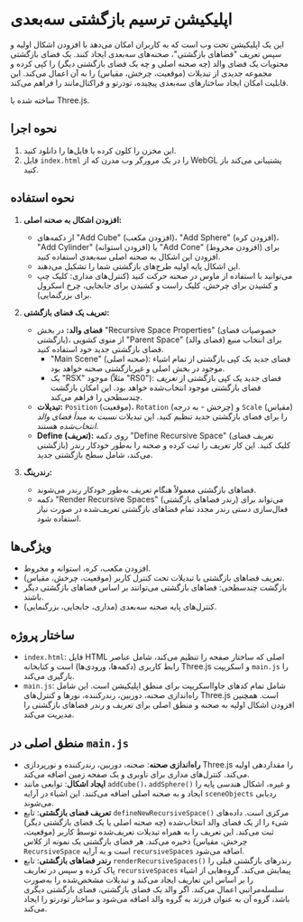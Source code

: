 # اپلیکیشن ترسیم بازگشتی سه‌بعدی

این یک اپلیکیشن تحت وب است که به کاربران امکان می‌دهد با افزودن اشکال اولیه و سپس تعریف "فضاهای بازگشتی"، صحنه‌های سه‌بعدی ایجاد کنند. یک فضای بازگشتی محتویات یک فضای والد (چه صحنه اصلی و چه یک فضای بازگشتی دیگر) را کپی کرده و مجموعه جدیدی از تبدیلات (موقعیت، چرخش، مقیاس) را به آن اعمال می‌کند. این قابلیت امکان ایجاد ساختارهای سه‌بعدی پیچیده، تودرتو و فراکتال‌مانند را فراهم می‌کند.

ساخته شده با Three.js.

## نحوه اجرا

1.  این مخزن را کلون کرده یا فایل‌ها را دانلود کنید.
2.  فایل `index.html` را در یک مرورگر وب مدرن که از WebGL پشتیبانی می‌کند باز کنید.

## نحوه استفاده

1.  **افزودن اشکال به صحنه اصلی:**
    *   از دکمه‌های "Add Cube" (افزودن مکعب)، "Add Sphere" (افزودن کره)، "Add Cylinder" (افزودن استوانه) یا "Add Cone" (افزودن مخروط) برای افزودن این اشکال به صحنه اصلی سه‌بعدی استفاده کنید.
    *   این اشکال پایه اولیه طرح‌های بازگشتی شما را تشکیل می‌دهند.
    *   می‌توانید با استفاده از ماوس در صحنه حرکت کنید (کنترل‌های مداری: کلیک چپ و کشیدن برای چرخش، کلیک راست و کشیدن برای جابجایی، چرخ اسکرول برای بزرگنمایی).

2.  **تعریف یک فضای بازگشتی:**
    *   **فضای والد:** در بخش "Recursive Space Properties" (خصوصیات فضای بازگشتی)، از منوی کشویی "Parent Space" (فضای والد) برای انتخاب منبع فضای بازگشتی جدید خود استفاده کنید.
        *   "Main Scene" (صحنه اصلی): فضای جدید یک کپی بازگشتی از تمام اشیاء موجود در بخش اصلی و غیربازگشتی صحنه خواهد بود.
        *   یک "RSX" موجود (مثلاً "RS0"): فضای جدید یک کپی بازگشتی از *تعریف* فضای بازگشتی موجود انتخاب‌شده خواهد بود. این امکان بازگشت چندسطحی را فراهم می‌کند.
    *   **تبدیلات:** `Position` (موقعیت)، `Rotation` (چرخش - به درجه) و `Scale` (مقیاس) را برای فضای بازگشتی جدید تنظیم کنید. این تبدیلات *نسبت به مبدأ فضای والد انتخاب‌شده* هستند.
    *   **Define (تعریف):** روی دکمه "Define Recursive Space" (تعریف فضای بازگشتی) کلیک کنید. این کار تعریف را ثبت کرده و صحنه را به‌طور خودکار رندر می‌کند، شامل سطح بازگشتی جدید.

3.  **رندرینگ:**
    *   فضاهای بازگشتی معمولاً هنگام تعریف به‌طور خودکار رندر می‌شوند.
    *   دکمه "Render Recursive Spaces" (رندر فضاهای بازگشتی) می‌تواند برای فعال‌سازی دستی رندر مجدد تمام فضاهای بازگشتی تعریف‌شده در صورت نیاز استفاده شود.

## ویژگی‌ها

*   افزودن مکعب، کره، استوانه و مخروط.
*   تعریف فضاهای بازگشتی با تبدیلات تحت کنترل کاربر (موقعیت، چرخش، مقیاس).
*   بازگشت چندسطحی: فضاهای بازگشتی می‌توانند بر اساس فضاهای بازگشتی دیگر باشند.
*   کنترل‌های پایه صحنه سه‌بعدی (مداری، جابجایی، بزرگنمایی).

## ساختار پروژه

*   `index.html`: فایل HTML اصلی که ساختار صفحه را تنظیم می‌کند، شامل عناصر رابط کاربری (دکمه‌ها، ورودی‌ها) است و کتابخانه Three.js و اسکریپت `main.js` را بارگیری می‌کند.
*   `main.js`: شامل تمام کدهای جاوااسکریپت برای منطق اپلیکیشن است. این شامل راه‌اندازی صحنه، دوربین، رندرکننده، نورها و کنترل‌های Three.js است. همچنین افزودن اشکال اولیه به صحنه و منطق اصلی برای تعریف و رندر فضاهای بازگشتی را مدیریت می‌کند.

## منطق اصلی در `main.js`

*   **راه‌اندازی صحنه**: صحنه، دوربین، رندرکننده و نورپردازی Three.js را مقداردهی اولیه می‌کند. کنترل‌های مداری برای ناوبری و یک صفحه زمین اضافه می‌کند.
*   **ایجاد اشکال**: توابعی مانند `addCube()`، `addSphere()` و غیره، اشکال هندسی پایه را ایجاد و به صحنه اصلی اضافه می‌کنند. این اشیاء در آرایه `sceneObjects` ردیابی می‌شوند.
*   **تعریف فضای بازگشتی**: تابع `defineNewRecursiveSpace()` مرکزی است. داده‌های شیء را از یک فضای والد انتخاب‌شده (چه صحنه اصلی یا یک فضای بازگشتی دیگر) ثبت می‌کند. این تعریف را به همراه تبدیلات تعریف‌شده توسط کاربر (موقعیت، چرخش، مقیاس) ذخیره می‌کند. هر فضای بازگشتی یک نمونه از کلاس `RecursiveSpace` است و به آرایه `recursiveSpaces` اضافه می‌شود.
*   **رندر فضاهای بازگشتی**: تابع `renderRecursiveSpaces()` رندرهای بازگشتی قبلی را پاک کرده و سپس در تعاریف `recursiveSpaces` پیمایش می‌کند. گروه‌هایی از اشیاء را بر اساس این تعاریف ایجاد می‌کند و تبدیلات مشخص‌شده را به‌صورت سلسله‌مراتبی اعمال می‌کند. اگر والد یک فضای بازگشتی، فضای بازگشتی دیگری باشد، گروه آن به عنوان فرزند به گروه والد اضافه می‌شود و ساختار تودرتو را ایجاد می‌کند.
